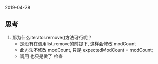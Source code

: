 2019-04-28


## 思考
1. 那为什么iterator.remove()方法可行呢？
    - 是没有在调用list.remove的前提下, 这样会修改 modCount
    - 此方法不修改 modCount, 只是 expectedModCount = modCount;
    - 调用 也只是做了 检查